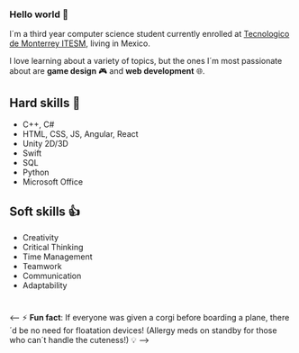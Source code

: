 ### Hello world 👋 

I´m a third year computer science student currently enrolled at [Tecnologico de Monterrey ITESM](https://tec.mx/), living in Mexico. 

I love learning about a variety of topics, but the ones I´m most passionate about are **game design** 🎮 and **web development** 🌐.

## Hard skills 👾
* C++, C#
* HTML, CSS, JS, Angular, React
* Unity 2D/3D
* Swift
* SQL
* Python
* Microsoft Office

## Soft skills 👍
* Creativity
* Critical Thinking
* Time Management
* Teamwork
* Communication
* Adaptability

#

<-- ⚡ **Fun fact**: If everyone was given a corgi before boarding a plane, there´d be no need for floatation devices! (Allergy meds on standby for those who can´t handle the cuteness!) 💡 -->
